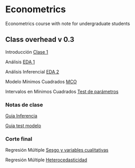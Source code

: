 # Econometrics
Econometrics course with note for undergraduate students

## Class overhead v 0.3

Introducción [Clase 1](https://keynes37.github.io/Econometrics/Class/Class00/Class00.html#1)

Análisis [EDA 1](https://keynes37.github.io/Econometrics/Class/Class01/Class01.html#1)

Análisis Inferencial [EDA 2](https://keynes37.github.io/Econometrics/Class/Class02/Class02.html#1)

Modelo Mínimos Cuadrados [MCO](https://keynes37.github.io/Econometrics/Class/Class03/Class03.html#1)

Intervalos en Mínimos Cuadrados [Test de parámetros](https://keynes37.github.io/Econometrics/Class/Class04/Class04.html#1)


### Notas de clase

[Guia Inferencia](https://keynes37.github.io/Econometrics/Projects/Claseinr/CInferencia.html)

[Guia test modelo](https://raw.githack.com/keynes37/Econometrics/main/Projects/Claseinr/Cmodels.html)

### Corte final

Regresión Múltiple [Sesgo y variables cualitativas](https://keynes37.github.io/Econometrics/Class/Class06/Class06.html#1)

Regresión Múltiple [Heterocedasticidad](https://keynes37.github.io/Econometrics/Class/Class07/Class07.html#1)